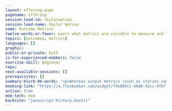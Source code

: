 ```yaml
---
layout: offering-page
pagename: offering
session-lead-id: skylarwatson
session-lead-name: Skylar Watson
name: Outcome Metrics
twelve-words-or-fewer: Learn what metrics are valuable to measure and lead to eliminating waste.
topics: [outcomes, metrics]
languages: []
graphic: 
public-or-private: both
is-for-experienced-mobbers: false
exercise-skill: beginner
repo:
next-available-sessions: []
prerequisites: []
summary-blurb-80-words: "<p>Whereas output metrics (such as stories completed per week) measure aspects of a team’s localized productivity, outcome metrics (such as how much these features increase customer productivity) measure the difference the teams’ work makes in the world.</p><p>Focus on output metrics can lead to increased waste and unnecessary stress, and distracts the organization from achieving more valuable outcomes.</p><p>In this session, through group exercises, you’ll see how you can better measure and improve your organization’s effectiveness by focusing on outcomes.</p>"
booking-link: "https://a.flexbooker.com/widget/75e809c1-6688-42cc-9fbf-77b001c15991?serviceIds=39121"
active: true
mob-tech: mob
backsite: "javascript:history.back()"
---
```

